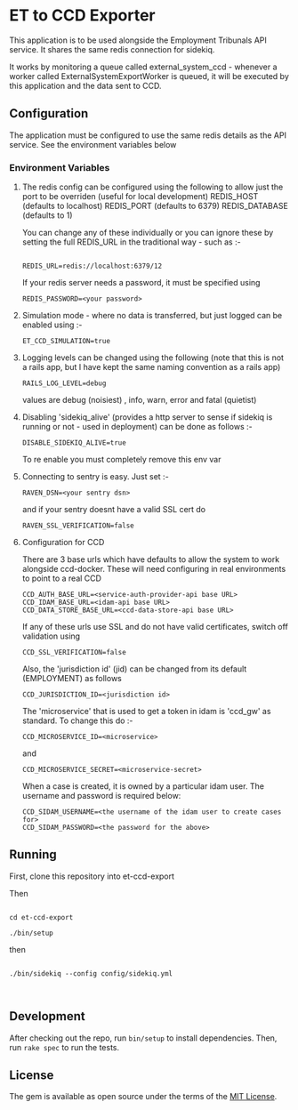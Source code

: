 # ET to CCD Exporter

This application is to be used alongside the Employment Tribunals API service.  It shares the same redis connection
for sidekiq.

It works by monitoring a queue called external_system_ccd - whenever a worker called ExternalSystemExportWorker is
queued, it will be executed by this application and the data sent to CCD.

## Configuration

The application must be configured to use the same redis details as the API service.  See the environment variables below

### Environment Variables

1. The redis config can be configured using the following to allow just the port to be overriden (useful for local development)
   REDIS_HOST (defaults to localhost)
   REDIS_PORT (defaults to 6379)
   REDIS_DATABASE (defaults to 1)

   You can change any of these individually or you can ignore these by setting the full
   REDIS_URL in the traditional way - such as :-

   ```

   REDIS_URL=redis://localhost:6379/12

   ```

   If your redis server needs a password, it must be specified using

   ```
   REDIS_PASSWORD=<your password>

   ```

2. Simulation mode - where no data is transferred, but just logged can
   be enabled using :-
   
   ```
   ET_CCD_SIMULATION=true
   ```
   
3. Logging levels can be changed using the following (note that
   this is not a rails app, but I have kept the same naming
   convention as a rails app)
   
   ```
   RAILS_LOG_LEVEL=debug
   ```
   
   values are debug (noisiest) , info, warn, error and fatal (quietist)

4. Disabling 'sidekiq_alive' (provides a http server to sense
   if sidekiq is running or not - used in deployment) can be done
   as follows :-
   
   ```
   DISABLE_SIDEKIQ_ALIVE=true
   ```
   
   To re enable you must completely remove this env var
   
5. Connecting to sentry is easy. Just set :-

    ```
    RAVEN_DSN=<your sentry dsn>
    ```
    
    and if your sentry doesnt have a valid SSL cert do
    
    ```
    RAVEN_SSL_VERIFICATION=false
    ```
    
6. Configuration for CCD

    There are 3 base urls which have defaults to allow the system to work alongside ccd-docker.
    These will need configuring in real environments to point to a real CCD
    
    ```
    CCD_AUTH_BASE_URL=<service-auth-provider-api base URL>
    CCD_IDAM_BASE_URL=<idam-api base URL>
    CCD_DATA_STORE_BASE_URL=<ccd-data-store-api base URL>

    ```

    If any of these urls use SSL and do not have valid certificates, switch off validation using

    ```
    CCD_SSL_VERIFICATION=false

    ```
    
    Also, the 'jurisdiction id' (jid) can be changed from its default (EMPLOYMENT) as follows
    
    ```
    CCD_JURISDICTION_ID=<jurisdiction id>
    ```
    
    The 'microservice' that is used to get a token in idam is 'ccd_gw' as standard.  To change
    this do :-
    
    ```
    CCD_MICROSERVICE_ID=<microservice>
    ```
    
    and
    
    ```
    CCD_MICROSERVICE_SECRET=<microservice-secret>
    ```

    When a case is created, it is owned by a particular idam user.  The username
    and password is required below:

    ```
    CCD_SIDAM_USERNAME=<the username of the idam user to create cases for>
    CCD_SIDAM_PASSWORD=<the password for the above>
    ```

## Running

First, clone this repository into et-ccd-export

Then

```

cd et-ccd-export

./bin/setup

```

then

```

./bin/sidekiq --config config/sidekiq.yml



```
## Development

After checking out the repo, run `bin/setup` to install dependencies. Then, run `rake spec` to run the tests.

## License
The gem is available as open source under the terms of the [MIT License](https://opensource.org/licenses/MIT).
